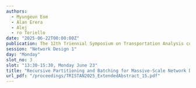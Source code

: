 ```yaml
---
authors:
  - Myungeun Eom
  - Alan Erera
  - Alej
  - ro Toriello
date: "2025-06-22T00:00:00Z"
publication: The 12th Triennial Symposium on Transportation Analysis conference
session: "Network Design 1"
day: "Monday"
slot_no: 3
slot: "13:30-15:30, Monday June 23"
title: "Recursive Partitioning and Batching for Massive-Scale Network Design with Service Time Guarantees"
url_pdf: "/proceedings/TRISTAN2025_ExtendedAbstract_15.pdf"
---
```

